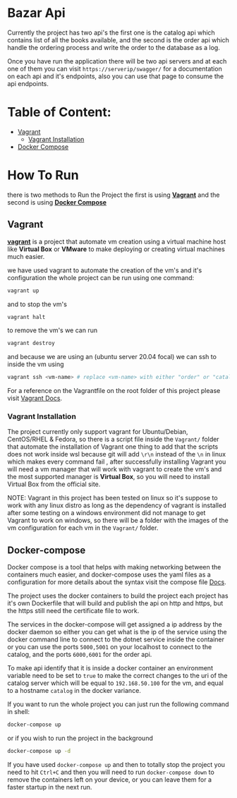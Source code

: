 # Bazar Api
Currently the project has two api's the first one is
the catalog api which contains list of all the books
available, and the second is the order api which handle
the ordering process and write the order to the database as a log.

Once you have run the application there will be two api servers 
and at each one of them you can visit `https://serverip/swagger/`
for a documentation on each api and it's endpoints, also you can use that page
to consume the api endpoints.

# Table of Content:

- [Vagrant](#Vagrant "Vagrant Guide")
    * [Vagrant Installation](#vagrant-installation "Vagrant Installation Guide")
- [Docker Compose](#docker-compose "Docker Compose Guide")

# How To Run
there is two methods to Run the Project the first is using **[Vagrant](#Vagrant "Vagrant Guide")** and 
the second is using **[Docker Compose](#docker-compose "Docker Compose Guide")**

## Vagrant
**[vagrant](https://www.vagrantup.com/ "Vagrant Home Page")** is a project that
automate vm creation using a virtual machine host like **Virtual Box** or 
**VMware** to make deploying or creating virtual machines much easier.

we have used vagrant to automate the creation of the vm's and it's configuration
the whole project can be run using one command:

```bash
vagrant up
```

and to stop the vm's 

```bash
vagrant halt
```

to remove the vm's we can run

```bash
vagrant destroy
```

and because we are using an (ubuntu server 20.04 focal)
we can ssh to inside the vm using 

```bash
vagrant ssh <vm-name> # replace <vm-name> with either "order" or "catalog"
```

For a reference on the Vagrantfile on the root folder of this project 
please visit [Vagrant Docs](https://www.vagrantup.com/docs "Vagrant Documentation").

### Vagrant Installation 
The project currently only support vagrant for Ubuntu/Debian, CentOS/RHEL & Fedora,
so there is a script file inside the `Vagrant/` folder that automate the installation
of Vagrant one thing to add that the scripts does not work inside wsl because git will add
`\r\n` instead of the `\n` in linux which makes every command fail
, after successfully installing Vagrant you will need a vm manager that will work with vagrant to create the vm's
and the most supported manager is **Virtual Box**, so you will need to install Virtual Box from the official site.

NOTE: Vagrant in this project has been tested on linux so it's suppose to work with any
linux distro as long as the dependency of vagrant is installed after some testing on a 
windows environment did not manage to get Vagrant to work on windows, so there will be 
a folder with the images of the vm configuration for each vm in the `Vagrant/` folder.

## Docker-compose

Docker compose is a tool that helps with making networking between the
containers much easier, and docker-compose uses the yaml files
as a configuration for more details about the syntax visit the compose file [Docs](https://docs.docker.com/compose/compose-file/compose-file-v3/ "Compose File Documentation").

The project uses the docker containers to build the
project each project has it's own Dockerfile that will
build and publish the api on http and https, but the https
still need the certificate file to work.

The services in the docker-compose will get assigned a ip address by
the docker daemon so either you can get what is the ip of the service
using the docker command line to connect to the dotnet service inside the
container or you can use the ports `5000,5001` on your localhost to connect to
the catalog, and the ports `6000,6001` for the order api.

To make api identify that it is inside a docker container 
an environment variable need to be set to `true` to make the correct changes
to the uri of the catalog server which will be equal to `192.168.50.100` for 
the vm, and equal to a hostname `catalog` in the docker variance.

If you want to run the whole project you can just run the following command
in shell:

```bash
docker-compose up 
```

or if you wish to run the project in the background

```bash
docker-compose up -d
```

If you have used `docker-compose up` and then to totally stop the
project you need to hit `Ctrl+C` and then you will need
to run `docker-compose down` to remove the containers left on your
device, or you can leave them for a faster startup in the next run.